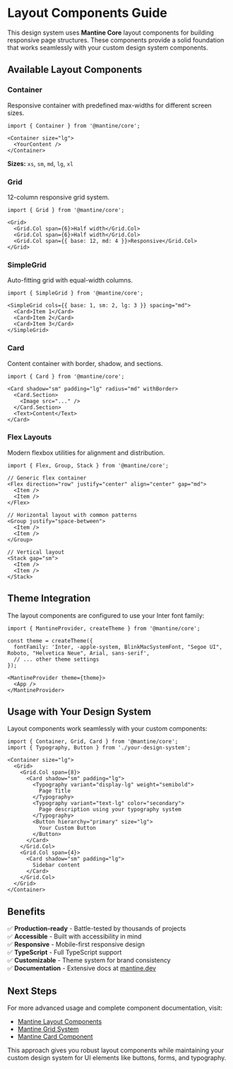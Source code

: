 # Layout Components Guide

This design system uses **Mantine Core** layout components for building responsive page structures. These components provide a solid foundation that works seamlessly with your custom design system components.

## Available Layout Components

### Container
Responsive container with predefined max-widths for different screen sizes.

```tsx
import { Container } from '@mantine/core';

<Container size="lg">
  <YourContent />
</Container>
```

**Sizes:** `xs`, `sm`, `md`, `lg`, `xl`

### Grid
12-column responsive grid system.

```tsx
import { Grid } from '@mantine/core';

<Grid>
  <Grid.Col span={6}>Half width</Grid.Col>
  <Grid.Col span={6}>Half width</Grid.Col>
  <Grid.Col span={{ base: 12, md: 4 }}>Responsive</Grid.Col>
</Grid>
```

### SimpleGrid
Auto-fitting grid with equal-width columns.

```tsx
import { SimpleGrid } from '@mantine/core';

<SimpleGrid cols={{ base: 1, sm: 2, lg: 3 }} spacing="md">
  <Card>Item 1</Card>
  <Card>Item 2</Card>
  <Card>Item 3</Card>
</SimpleGrid>
```

### Card
Content container with border, shadow, and sections.

```tsx
import { Card } from '@mantine/core';

<Card shadow="sm" padding="lg" radius="md" withBorder>
  <Card.Section>
    <Image src="..." />
  </Card.Section>
  <Text>Content</Text>
</Card>
```

### Flex Layouts
Modern flexbox utilities for alignment and distribution.

```tsx
import { Flex, Group, Stack } from '@mantine/core';

// Generic flex container
<Flex direction="row" justify="center" align="center" gap="md">
  <Item />
  <Item />
</Flex>

// Horizontal layout with common patterns
<Group justify="space-between">
  <Item />
  <Item />
</Group>

// Vertical layout
<Stack gap="sm">
  <Item />
  <Item />
</Stack>
```

## Theme Integration

The layout components are configured to use your Inter font family:

```tsx
import { MantineProvider, createTheme } from '@mantine/core';

const theme = createTheme({
  fontFamily: 'Inter, -apple-system, BlinkMacSystemFont, "Segoe UI", Roboto, "Helvetica Neue", Arial, sans-serif',
  // ... other theme settings
});

<MantineProvider theme={theme}>
  <App />
</MantineProvider>
```

## Usage with Your Design System

Layout components work seamlessly with your custom components:

```tsx
import { Container, Grid, Card } from '@mantine/core';
import { Typography, Button } from './your-design-system';

<Container size="lg">
  <Grid>
    <Grid.Col span={8}>
      <Card shadow="sm" padding="lg">
        <Typography variant="display-lg" weight="semibold">
          Page Title
        </Typography>
        <Typography variant="text-lg" color="secondary">
          Page description using your typography system
        </Typography>
        <Button hierarchy="primary" size="lg">
          Your Custom Button
        </Button>
      </Card>
    </Grid.Col>
    <Grid.Col span={4}>
      <Card shadow="sm" padding="lg">
        Sidebar content
      </Card>
    </Grid.Col>
  </Grid>
</Container>
```

## Benefits

✅ **Production-ready** - Battle-tested by thousands of projects  
✅ **Accessible** - Built with accessibility in mind  
✅ **Responsive** - Mobile-first responsive design  
✅ **TypeScript** - Full TypeScript support  
✅ **Customizable** - Theme system for brand consistency  
✅ **Documentation** - Extensive docs at [mantine.dev](https://mantine.dev)  

## Next Steps

For more advanced usage and complete component documentation, visit:
- [Mantine Layout Components](https://mantine.dev/core/container/)
- [Mantine Grid System](https://mantine.dev/core/grid/)
- [Mantine Card Component](https://mantine.dev/core/card/)

This approach gives you robust layout components while maintaining your custom design system for UI elements like buttons, forms, and typography.
